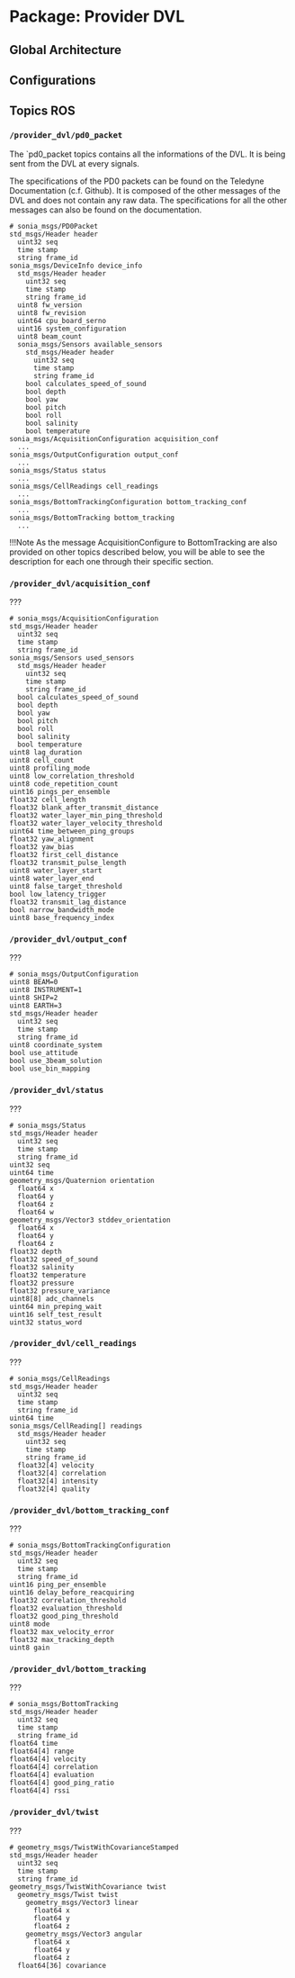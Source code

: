 # Package: Provider DVL

## Global Architecture

## Configurations

## Topics ROS

### `/provider_dvl/pd0_packet`

The `pd0_packet topics contains all the informations of the DVL.
It is being sent from the DVL at every signals.

The specifications of the PD0 packets can be found on the Teledyne Documentation (c.f. Github).
It is composed of the other messages of the DVL and does not contain any raw data. The specifications for all the other messages can also be found on the documentation.

	# sonia_msgs/PD0Packet
	std_msgs/Header header	  uint32 seq	  time stamp	  string frame_id	sonia_msgs/DeviceInfo device_info	  std_msgs/Header header	    uint32 seq	    time stamp	    string frame_id	  uint8 fw_version	  uint8 fw_revision	  uint64 cpu_board_serno	  uint16 system_configuration	  uint8 beam_count	  sonia_msgs/Sensors available_sensors	    std_msgs/Header header	      uint32 seq	      time stamp	      string frame_id	    bool calculates_speed_of_sound	    bool depth	    bool yaw	    bool pitch	    bool roll	    bool salinity	    bool temperature	sonia_msgs/AcquisitionConfiguration acquisition_conf	  ...	sonia_msgs/OutputConfiguration output_conf
	  ...	sonia_msgs/Status status	  ...	sonia_msgs/CellReadings cell_readings	  ...	sonia_msgs/BottomTrackingConfiguration bottom_tracking_conf	  ...	sonia_msgs/BottomTracking bottom_tracking	  ...

!!!Note
	As the message AcquisitionConfigure to BottomTracking are also provided on other topics described below, you will be able to see the description for each one through their specific section.

### `/provider_dvl/acquisition_conf`

???

	# sonia_msgs/AcquisitionConfiguration
	std_msgs/Header header	  uint32 seq	  time stamp	  string frame_id	sonia_msgs/Sensors used_sensors	  std_msgs/Header header	    uint32 seq	    time stamp	    string frame_id	  bool calculates_speed_of_sound	  bool depth	  bool yaw	  bool pitch	  bool roll	  bool salinity	  bool temperature	uint8 lag_duration	uint8 cell_count	uint8 profiling_mode	uint8 low_correlation_threshold	uint8 code_repetition_count	uint16 pings_per_ensemble	float32 cell_length	float32 blank_after_transmit_distance	float32 water_layer_min_ping_threshold	float32 water_layer_velocity_threshold	uint64 time_between_ping_groups	float32 yaw_alignment	float32 yaw_bias	float32 first_cell_distance	float32 transmit_pulse_length	uint8 water_layer_start	uint8 water_layer_end	uint8 false_target_threshold	bool low_latency_trigger	float32 transmit_lag_distance	bool narrow_bandwidth_mode	uint8 base_frequency_index

### `/provider_dvl/output_conf`

???

	# sonia_msgs/OutputConfiguration
	uint8 BEAM=0	uint8 INSTRUMENT=1	uint8 SHIP=2	uint8 EARTH=3	std_msgs/Header header	  uint32 seq	  time stamp	  string frame_id	uint8 coordinate_system	bool use_attitude	bool use_3beam_solution	bool use_bin_mapping

### `/provider_dvl/status`

???

	# sonia_msgs/Status
	std_msgs/Header header	  uint32 seq	  time stamp	  string frame_id	uint32 seq	uint64 time	geometry_msgs/Quaternion orientation	  float64 x	  float64 y	  float64 z	  float64 w	geometry_msgs/Vector3 stddev_orientation	  float64 x	  float64 y	  float64 z	float32 depth	float32 speed_of_sound	float32 salinity	float32 temperature	float32 pressure	float32 pressure_variance	uint8[8] adc_channels	uint64 min_preping_wait	uint16 self_test_result	uint32 status_word

### `/provider_dvl/cell_readings`

???

	# sonia_msgs/CellReadings
	std_msgs/Header header	  uint32 seq	  time stamp	  string frame_id	uint64 time	sonia_msgs/CellReading[] readings	  std_msgs/Header header	    uint32 seq	    time stamp	    string frame_id	  float32[4] velocity	  float32[4] correlation	  float32[4] intensity	  float32[4] quality

### `/provider_dvl/bottom_tracking_conf`

???

	# sonia_msgs/BottomTrackingConfiguration
	std_msgs/Header header	  uint32 seq	  time stamp	  string frame_id	uint16 ping_per_ensemble	uint16 delay_before_reacquiring	float32 correlation_threshold	float32 evaluation_threshold	float32 good_ping_threshold	uint8 mode	float32 max_velocity_error	float32 max_tracking_depth	uint8 gain

### `/provider_dvl/bottom_tracking`

???

	# sonia_msgs/BottomTracking
	std_msgs/Header header	  uint32 seq	  time stamp	  string frame_id	float64 time	float64[4] range	float64[4] velocity	float64[4] correlation	float64[4] evaluation	float64[4] good_ping_ratio	float64[4] rssi

### `/provider_dvl/twist`

???

	# geometry_msgs/TwistWithCovarianceStamped
	std_msgs/Header header	  uint32 seq	  time stamp	  string frame_id	geometry_msgs/TwistWithCovariance twist	  geometry_msgs/Twist twist	    geometry_msgs/Vector3 linear	      float64 x	      float64 y	      float64 z	    geometry_msgs/Vector3 angular	      float64 x	      float64 y	      float64 z	  float64[36] covariance

